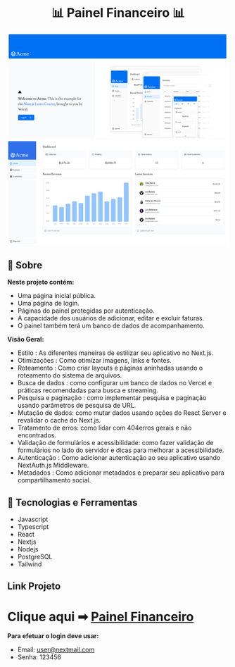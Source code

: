
<h1 align="center">
    📊 Painel Financeiro 📊
</h1>

<img src="./public/home web.PNG">
<img src="./public/dashboard web.PNG">

## 🚀 Sobre 

**Neste projeto contém:**
- Uma página inicial pública.
- Uma página de login.
- Páginas do painel protegidas por autenticação.
- A capacidade dos usuários de adicionar, editar e excluir faturas.
- O painel também terá um banco de dados de acompanhamento.

**Visão Geral:**
- Estilo : As diferentes maneiras de estilizar seu aplicativo no Next.js.
- Otimizações : Como otimizar imagens, links e fontes.
- Roteamento : Como criar layouts e páginas aninhadas usando o roteamento do sistema de arquivos.
- Busca de dados : como configurar um banco de dados no Vercel e práticas recomendadas para busca e streaming.
- Pesquisa e paginação : como implementar pesquisa e paginação usando parâmetros de pesquisa de URL.
- Mutação de dados: como mutar dados usando ações do React Server e revalidar o cache do Next.js.
- Tratamento de erros: como lidar com 404erros gerais e não encontrados.
- Validação de formulários e acessibilidade: como fazer validação de formulários no lado do servidor e dicas para melhorar a acessibilidade.
- Autenticação : Como adicionar autenticação ao seu aplicativo usando NextAuth.js Middleware.
- Metadados : Como adicionar metadados e preparar seu aplicativo para compartilhamento social.

## 🔨 Tecnologias e Ferramentas

- Javascript
- Typescript
- React
- Nextjs
- Nodejs
- PostgreSQL
- Tailwind

## Link Projeto


<h1>Clique aqui ➡ <a href="https://lnkd.in/dU5d4ug6">Painel Financeiro</a>
</h1> 

**Para efetuar o login deve usar:**
- Email: user@nextmail.com
- Senha: 123456





